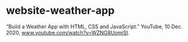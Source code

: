 # website-weather-app
“Build a Weather App with HTML, CSS and JavaScript.” YouTube, 10 Dec. 2020, www.youtube.com/watch?v=WZNG8UomjSI.
